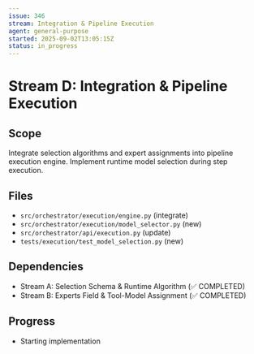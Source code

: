 ```yaml
---
issue: 346
stream: Integration & Pipeline Execution
agent: general-purpose
started: 2025-09-02T13:05:15Z
status: in_progress
---
```


# Stream D: Integration & Pipeline Execution

## Scope
Integrate selection algorithms and expert assignments into pipeline execution engine. Implement runtime model selection during step execution.

## Files
- `src/orchestrator/execution/engine.py` (integrate)
- `src/orchestrator/execution/model_selector.py` (new)
- `src/orchestrator/api/execution.py` (update)
- `tests/execution/test_model_selection.py` (new)

## Dependencies
- Stream A: Selection Schema & Runtime Algorithm (✅ COMPLETED)
- Stream B: Experts Field & Tool-Model Assignment (✅ COMPLETED)

## Progress
- Starting implementation